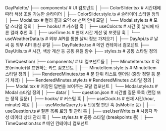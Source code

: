 DayPalette/
├── components/ # UI 컴포넌트
│ ├── ColorSlider.tsx # 시간대에 따라 색상 조절 가능한 슬라이더
│ ├── ColorSlider.style.ts # 슬라이더 스타일 정의
│ ├── Modal.tsx # 컬러 결과 요약 or 선택 안내 모달
│ └── Modal.style.ts # 모달 스타일 정의
│
├── hooks/ # 커스텀 훅
│ ├── useColor.ts # 시간 및 날씨에 따른 컬러 추천 훅
│ ├── useTime.ts # 현재 시간 계산 및 포맷팅 훅
│ └── useWeatherData.ts # 외부 API를 통한 날씨 정보 가져오기
│
├── DayApi.ts # 날씨 등 외부 API 통신 유틸
├── DayPalette.tsx # 메인 컨테이너 컴포넌트
├── DayUtils.ts # 시간, 색상 계산 등 공통 유틸 함수
├── styles.ts # 공통 스타일 정의

TimeQuestion/
├── components/ # UI 컴포넌트들
│ ├── MinuteItem.tsx # 각 분(minute)을 표현하는 카드 컴포넌트
│ ├── MinuteItem.style.ts # MinuteItem 스타일 정의
│ ├── RenderedMinutes.tsx # 분 단위 리스트 렌더링 (중앙 정렬 등 분기 처리)
│ ├── RenderedMinutes.style.ts # RenderedMinutes 스타일 정의
│ ├── Modal.tsx # 저장된 답변을 보여주는 모달 컴포넌트
│ └── Modal.style.ts # Modal 스타일 정의
│
├── data/
│ └── question.json # 시간별 질문 목록 (랜덤 또는 정적 질문)
│
├── hooks/ # 커스텀 훅
│ ├── useClock.ts # 현재 시간(hour, minute) 제공
│ ├── useMediaQuery.ts # 반응형 판단 훅 (isMobile 등)
│ ├── useQuestion.ts # 질문 목록 로딩 및 관리 훅
│ ├── useUserWrite.ts # 사용자 작성 데이터 상태 관리 훅
│ └── styles.ts # 공통 스타일 (breakpoints 등)
│
├── TimeQuestion.tsx # 메인 컨테이너 컴포넌트

